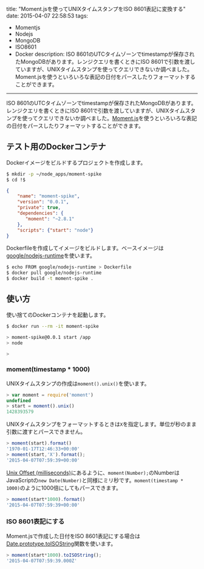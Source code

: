 title: "Moment.jsを使ってUNIXタイムスタンプをISO 8601表記に変換する"
date: 2015-04-07 22:58:53
tags:
 - Momentjs
 - Nodejs
 - MongoDB
 - ISO8601
 - Docker
description: ISO 8601のUTCタイムゾーンでtimestampが保存されたMongoDBがあります。レンジクエリを書くときにISO 8601で引数を渡していますが、UNIXタイムスタンプを使ってクエリできないか調べました。Moment.jsを使うといろいろな表記の日付をパースしたりフォーマットすることができます。
---

ISO 8601のUTCタイムゾーンでtimestampが保存されたMongoDBがあります。レンジクエリを書くときにISO 8601で引数を渡していますが、UNIXタイムスタンプを使ってクエリできないか調べました。[Moment.js](http://momentjs.com/)を使うといろいろな表記の日付をパースしたりフォーマットすることができます。


## テスト用のDockerコンテナ

Dockerイメージをビルドするプロジェクトを作成します。

``` bash
$ mkdir -p ~/node_apps/moment-spike
$ cd !$
```

```json ~/node_apps/moment-spike/package.json
{
    "name": "moment-spike",
    "version": "0.0.1",
    "private": true,
    "dependencies": {
       "moment": "~2.8.1"
    },
    "scripts": {"start": "node"}
}
```

Dockerfileを作成してイメージをビルドします。ベースイメージは[google/nodejs-runtime](https://registry.hub.docker.com/u/google/nodejs-runtime/)を使います。

``` bash
$ echo FROM google/nodejs-runtime > Dockerfile
$ docker pull google/nodejs-runtime
$ docker build -t moment-spike .
```

## 使い方

使い捨てのDockerコンテナを起動します。

``` bash
$ docker run --rm -it moment-spike 

> moment-spike@0.0.1 start /app
> node

>
```

### moment(timestamp * 1000)

UNIXタイムスタンプの作成は`moment().unix()`を使います。

``` js
> var moment = require('moment')
undefined
> start = moment().unix()
1428393579
```

UNIXタイムスタンプをフォーマットするときは``X``を指定します。単位が秒のまま引数に渡すとパースできません。

``` js
> moment(start).format()
'1970-01-17T12:46:33+00:00'
> moment(start,'X').format();
'2015-04-07T07:59:39+00:00'
```

[Unix Offset (milliseconds)](http://momentjs.com/docs/#/parsing/unix-offset/)にあるように、`moment(Number);`のNumberはJavaScriptの`new Date(Number)`と同様にミリ秒です。`moment(timestamp * 1000)`のように1000倍にしてもパースできます。

``` js
> moment(start*1000).format()
'2015-04-07T07:59:39+00:00'
```

### ISO 8601表記にする

Moment.jsで作成した日付をISO 8601表記にする場合は[Date.prototype.toISOString](https://developer.mozilla.org/ja/docs/Web/JavaScript/Reference/Global_Objects/Date/toISOString)関数を使います。

``` js
> moment(start*1000).toISOString();
'2015-04-07T07:59:39.000Z'
```
